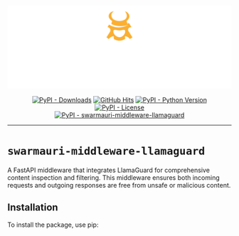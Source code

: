 <!-- Dark OS/GitHub theme → show LIGHT PNG; Light → show DARK PNG -->
<picture>
  <source media="(prefers-color-scheme: dark)"  srcset="../../../assets/swarmauri_brand_frag_light.png">
  <source media="(prefers-color-scheme: light)" srcset="../../../assets/swarmauri_brand_frag_dark.png">
  <!-- Fallback below (see #2) -->
  <img alt="Project logo" src="../../../assets/swarmauri_brand_frag_dark.png" width="640">
</picture>


<p align="center">
    <a href="https://pypi.org/project/swarmauri-middleware-llamaguard/">
        <img src="https://img.shields.io/pypi/dm/swarmauri-middleware-llamaguard" alt="PyPI - Downloads"/></a>
    <a href="https://github.com/swarmauri/swarmauri-sdk/pkgs/pkgs/swarmauri-middleware-llamaguard">
        <img src="https://hits.seeyoufarm.com/api/count/incr/badge.svg?url=https://github.com/swarmauri/swarmauri-sdk/pkgs/pkgs/swarmauri-middleware-llamaguard&count_bg=%2379C83D&title_bg=%23555555&icon=&icon_color=%23E7E7E7&title=hits&edge_flat=false" alt="GitHub Hits"/></a>
    <a href="https://pypi.org/project/swarmauri-middleware-llamaguard/">
        <img src="https://img.shields.io/pypi/pyversions/swarmauri-middleware-llamaguard" alt="PyPI - Python Version"/></a>
    <a href="https://pypi.org/project/swarmauri-middleware-llamaguard/">
        <img src="https://img.shields.io/pypi/l/swarmauri-middleware-llamaguard" alt="PyPI - License"/></a>
    <br />
    <a href="https://pypi.org/project/swarmauri-middleware-llamaguard/">
        <img src="https://img.shields.io/pypi/v/swarmauri-middleware-llamaguard?label=swarmauri-middleware-llamaguard&color=green" alt="PyPI - swarmauri-middleware-llamaguard"/></a>
</p>

---

# `swarmauri-middleware-llamaguard`

A FastAPI middleware that integrates LlamaGuard for comprehensive content inspection and filtering. This middleware ensures both incoming requests and outgoing responses are free from unsafe or malicious content.

## Installation

To install the package, use pip: